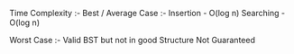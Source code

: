 Time Complexity :-
Best / Average Case :-
Insertion - O(log n)
Searching - O(log n)

Worst Case :- Valid BST but not in good Structure
Not Guaranteed 